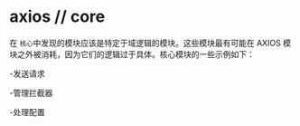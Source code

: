 <!--
 * @Descripttion:
 * @Author: 温祖彪
 * @Date: 2019-12-25 20:59:25
 * @LastEditTime: 2019-12-26 21:31:22
 -->

# axios // core

在 `核心`中发现的模块应该是特定于域逻辑的模块。这些模块最有可能在 AXIOS 模块之外被消耗，因为它们的逻辑过于具体。核心模块的一些示例如下：

-发送请求

-管理拦截器

-处理配置
